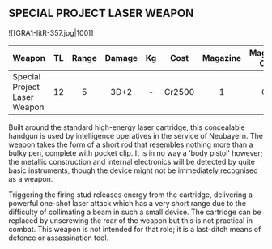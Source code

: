 ## SPECIAL PROJECT LASER WEAPON

![[GRA1-IitR-357.jpg|100]]

| Weapon                       |  TL | Range | Damage |  Kg |  Cost  | Magazine | Magazine Cost | Traits |
| ---------------------------- | :-: | :---: | :----: | :-: | :----: | :------: | :-----------: | :----: |
| Special Project Laser Weapon |  12 |   5   |  3D+2  |  -  | Cr2500 |     1    |      Cr5      | Zero-G |
Built around the standard high-energy laser cartridge, this concealable handgun is used by intelligence operatives in the service of Neubayern. The weapon takes the form of a short rod that resembles nothing more than a bulky pen, complete with pocket clip. It is in no way a 'body pistol' however; the metallic construction and internal electronics will be detected by quite basic instruments, though the device might not be immediately recognised as a weapon.

Triggering the firing stud releases energy from the cartridge, delivering a powerful one-shot laser attack which has a very short range due to the difficulty of collimating a beam in such a small device. The cartridge can be replaced by unscrewing the rear of the weapon but this is not practical in combat. This weapon is not intended for that role; it is a last-ditch means of defence or assassination tool.
